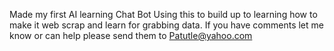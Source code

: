 Made my first AI learning Chat Bot
Using this to build up to learning how to make it web scrap and learn for grabbing data.
If you have comments let me know or can help please send them to Patutle@yahoo.com
